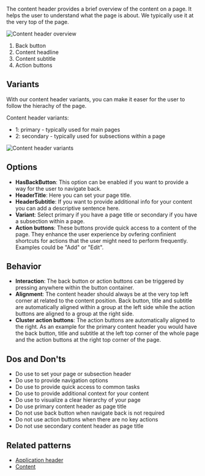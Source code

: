 The content header provides a brief overview of the content on a page. It helps the user to understand what the page is about.
We typically use it at the very top of the page.

![Content header overview](https://www.figma.com/file/wEptRgAezDU1z80Cn3eZ0o/iX-Pattern-Illustrations?type=design&node-id=2250-4784&mode=design&t=XmCepM9jPR9PImPw-4)
 
1. Back button 
2. Content headline
3. Content subtitle
4. Action buttons


## Variants
With our content header variants, you can make it easer for the user to follow the hierachy of the page.

Content header variants:
- 1: primary - typically used for main pages
- 2: secondary - typically used for subsections within a page

![Content header variants](https://www.figma.com/file/wEptRgAezDU1z80Cn3eZ0o/iX-Pattern-Illustrations?type=design&node-id=2250-9102&mode=design&t=XmCepM9jPR9PImPw-4)


## Options
- **HasBackButton**: This option can be enabled if you want to provide a way for the user to navigate back.
- **HeaderTitle**: Here you can set your page title.
- **HeaderSubtitle**: If you want to provide additional info for your content you can add a descriptive sentence here.
- **Variant**: Select primary if you have a page title or secondary if you have a subsection within a page.
- **Action buttons**: These buttons provide quick access to a content of the page. They enhance the user experience by ovfering confinient shortcuts for actions that the user might need to perform frequently. Examples could be "Add" or "Edit".

## Behavior 
- **Interaction**: The back button or action buttons can be triggered by pressing anywhere within the button container.
- **Alignment**: The content header should always be at the very top left corner at related to the content position. Back button, title and subtitle are automatically aligned within a group at the left side while the action buttons are aligned to a group at the right side.
- **Cluster action buttons**: The action buttons are automatically aligned to the right. As an example for the primary content header you would have the back button, title and subtitle at the left top corner of the whole page and the action buttons at the right top corner of the page.

## Dos and Don'ts
- Do use to set your page or subsection header
- Do use to provide navigation options
- Do use to provide quick access to common tasks
- Do use to provide additional context for your content
- Do use to visualize a clear hierarchy of your page
- Do use primary content header as page title
- Do not use back button when navigate back is not required
- Do not use action buttons when there are no key actions
- Do not use secondary content header as page title

## Related patterns

- [Application header](./application-frame/_application-header_styleguide.md)
- [Content](./application-frame/_content_styleguide.md) 
